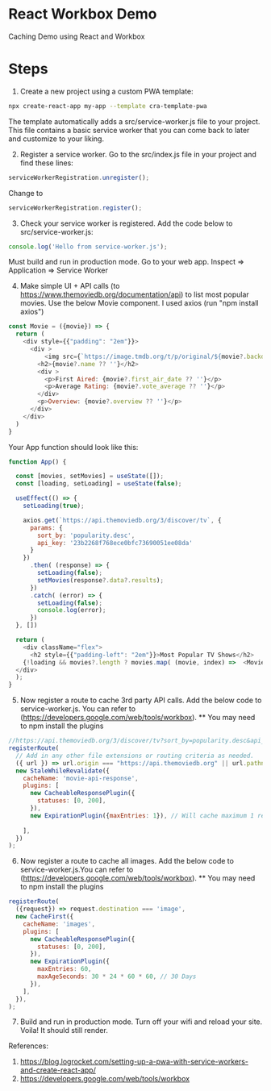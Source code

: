 # React Workbox Demo
Caching Demo using React and Workbox

# Steps
1. Create a new project using a custom PWA template:
```bash
npx create-react-app my-app --template cra-template-pwa
```
The template automatically adds a src/service-worker.js file to your project. This file contains a basic service worker that you can come back to later and customize to your liking.

2. Register a service worker. Go to the src/index.js file in your project and find these lines:

```javascript
serviceWorkerRegistration.unregister();
```
Change to 
```javascript
serviceWorkerRegistration.register();
```
3. Check your service worker is registered. Add the code below to src/service-worker.js:
```javascript
console.log('Hello from service-worker.js');
```
Must build and run in production mode. Go to your web app. Inspect => Application => Service Worker

4. Make simple UI + API calls (to https://www.themoviedb.org/documentation/api) to list most popular movies. Use the below Movie component. I used axios (run "npm install axios")

```javascript
const Movie = ({movie}) => {
  return (
    <div style={{"padding": "2em"}}>
      <div >
          <img src={`https://image.tmdb.org/t/p/original/${movie?.backdrop_path ?? ''}`} alt={movie.name} style={{"max-width": "300px"}}/>
        <h2>{movie?.name ?? ''}</h2>
        <div >
          <p>First Aired: {movie?.first_air_date ?? ''}</p>
          <p>Average Rating: {movie?.vote_average ?? ''}</p>
        </div>
        <p>Overview: {movie?.overview ?? ''}</p>
      </div>
    </div>
  )
}
```

Your App function should look like this: 
```javascript
function App() {

  const [movies, setMovies] = useState([]);
  const [loading, setLoading] = useState(false);

  useEffect(() => {
    setLoading(true);

    axios.get(`https://api.themoviedb.org/3/discover/tv`, {
      params: {
        sort_by: 'popularity.desc',
        api_key: '23b2268f768ece0bfc73690051ee08da'
      }
    })
      .then( (response) => {
        setLoading(false);
        setMovies(response?.data?.results);
      })
      .catch( (error) => {
        setLoading(false);
        console.log(error);
      })
  }, [])

  return (
    <div className="flex">
      <h2 style={{"padding-left": "2em"}}>Most Popular TV Shows</h2>
    {!loading && movies?.length ? movies.map( (movie, index) =>  <Movie key={movie?.id ?? index} movie={movie}/>) : <h2>Loading...</h2>}
  </div>
  );
}
```
5. Now register a route to cache 3rd party API calls. Add the below code to service-worker.js. You can refer to (https://developers.google.com/web/tools/workbox). 
** You may need to npm install the plugins

```javascript
//https://api.themoviedb.org/3/discover/tv?sort_by=popularity.desc&api_key=23b2268f768ece0bfc73690051ee08da
registerRoute(
  // Add in any other file extensions or routing criteria as needed.
  ({ url }) => url.origin === "https://api.themoviedb.org" || url.pathname === "/3/discover/tv", // Customize this strategy as needed, e.g., by changing to CacheFirst.
  new StaleWhileRevalidate({
    cacheName: 'movie-api-response',
    plugins: [
      new CacheableResponsePlugin({
        statuses: [0, 200],
      }),
      new ExpirationPlugin({maxEntries: 1}), // Will cache maximum 1 requests.
    
    ],
  })
);
```

6. Now register a route to cache all images. Add the below code to service-worker.js.You can refer to (https://developers.google.com/web/tools/workbox).
** You may need to npm install the plugins
```javascript
registerRoute(
  ({request}) => request.destination === 'image',
  new CacheFirst({
    cacheName: 'images',
    plugins: [
      new CacheableResponsePlugin({
        statuses: [0, 200],
      }),
      new ExpirationPlugin({
        maxEntries: 60,
        maxAgeSeconds: 30 * 24 * 60 * 60, // 30 Days
      }),
    ],
  }),
);
```
7. Build and run in production mode. Turn off your wifi and reload your site. Voila! It should still render. 

References:
1. https://blog.logrocket.com/setting-up-a-pwa-with-service-workers-and-create-react-app/
2. https://developers.google.com/web/tools/workbox
